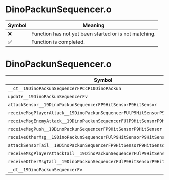 # DinoPackunSequencer.o
| Symbol | Meaning 
| ------------- | ------------- 
| :x: | Function has not yet been started or is not matching. 
| :white_check_mark: | Function is completed. 


# DinoPackunSequencer.o
| Symbol | Decompiled? |
| ------------- | ------------- |
| `__ct__19DinoPackunSequencerFPCcP10DinoPackun` | :x: |
| `update__19DinoPackunSequencerFv` | :x: |
| `attackSensor__19DinoPackunSequencerFP9HitSensorP9HitSensor` | :x: |
| `receiveMsgPlayerAttack__19DinoPackunSequencerFUlP9HitSensorP9HitSensor` | :x: |
| `receiveMsgEnemyAttack__19DinoPackunSequencerFUlP9HitSensorP9HitSensor` | :x: |
| `receiveMsgPush__19DinoPackunSequencerFP9HitSensorP9HitSensor` | :x: |
| `receiveOtherMsg__19DinoPackunSequencerFUlP9HitSensorP9HitSensor` | :x: |
| `attackSensorTail__19DinoPackunSequencerFP9HitSensorP9HitSensor` | :x: |
| `receiveMsgPlayerAttackTail__19DinoPackunSequencerFUlP9HitSensorP9HitSensor` | :x: |
| `receiveOtherMsgTail__19DinoPackunSequencerFUlP9HitSensorP9HitSensor` | :x: |
| `__dt__19DinoPackunSequencerFv` | :x: |
